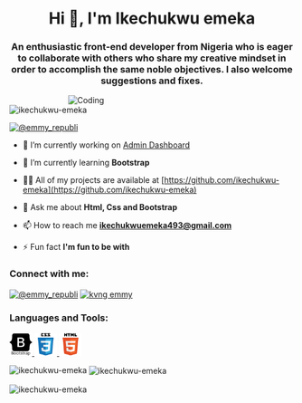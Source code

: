 
<h1 align="center">Hi 👋, I'm Ikechukwu emeka</h1>
<h3 align="center">An enthusiastic front-end developer from Nigeria who is eager to collaborate with others who share my creative mindset in order to accomplish the same noble objectives. I also welcome suggestions and fixes.</h3>

<img align = "right" alt = "Coding" width = "400" src = "https://media3.giphy.com/media/v1.Y2lkPTc5MGI3NjExdHhzdHJiaTl5OHV6eXB6MDZmbDk2MWxtZGZ3cGVja2hvampveWszdCZlcD12MV9pbnRlcm5hbF9naWZfYnlfaWQmY3Q9Zw/qgQUggAC3Pfv687qPC/giphy.gif">


<p align="left"> <img src="https://komarev.com/ghpvc/?username=ikechukwu-emeka&label=Profile%20views&color=0e75b6&style=flat" alt="ikechukwu-emeka" /> </p>

<p align="left"> <a href="https://twitter.com/@emmy_republi" target="blank"><img src="https://img.shields.io/twitter/follow/@emmy_republi?logo=twitter&style=for-the-badge" alt="@emmy_republi" /></a> </p>

- 🔭 I’m currently working on [Admin Dashboard](https://github.com/ikechukwu-emeka/Admin-Dashboard)

- 🌱 I’m currently learning **Bootstrap**

- 👨‍💻 All of my projects are available at [https://github.com/ikechukwu-emeka](https://github.com/ikechukwu-emeka)

- 💬 Ask me about **Html, Css and Bootstrap**

- 📫 How to reach me **ikechukwuemeka493@gmail.com**

- ⚡ Fun fact **I'm fun to be with**

<h3 align="left">Connect with me:</h3>
<p align="left">
<a href="https://twitter.com/@emmy_republi" target="blank"><img align="center" src="https://raw.githubusercontent.com/rahuldkjain/github-profile-readme-generator/master/src/images/icons/Social/twitter.svg" alt="@emmy_republi" height="30" width="40" /></a>
<a href="https://fb.com/kvng emmy" target="blank"><img align="center" src="https://raw.githubusercontent.com/rahuldkjain/github-profile-readme-generator/master/src/images/icons/Social/facebook.svg" alt="kvng emmy" height="30" width="40" /></a>
</p>

<h3 align="left">Languages and Tools:</h3>
<p align="left"> <a href="https://getbootstrap.com" target="_blank" rel="noreferrer"> <img src="https://raw.githubusercontent.com/devicons/devicon/master/icons/bootstrap/bootstrap-plain-wordmark.svg" alt="bootstrap" width="40" height="40"/> </a> <a href="https://www.w3schools.com/css/" target="_blank" rel="noreferrer"> <img src="https://raw.githubusercontent.com/devicons/devicon/master/icons/css3/css3-original-wordmark.svg" alt="css3" width="40" height="40"/> </a> <a href="https://www.w3.org/html/" target="_blank" rel="noreferrer"> <img src="https://raw.githubusercontent.com/devicons/devicon/master/icons/html5/html5-original-wordmark.svg" alt="html5" width="40" height="40"/> </a> </p>

<p><img align="left" src="https://github-readme-stats.vercel.app/api/top-langs?username=ikechukwu-emeka&show_icons=true&locale=en&layout=compact" alt="ikechukwu-emeka" /></p>

<p>&nbsp;<img align="center" src="https://github-readme-stats.vercel.app/api?username=ikechukwu-emeka&show_icons=true&locale=en" alt="ikechukwu-emeka" /></p>

<p><img align="center" src="https://github-readme-streak-stats.herokuapp.com/?user=ikechukwu-emeka&" alt="ikechukwu-emeka" /></p>
